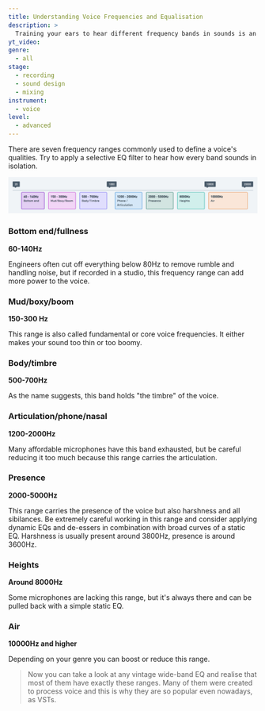 ```yaml
---
title: Understanding Voice Frequencies and Equalisation
description: >
  Training your ears to hear different frequency bands in sounds is an essential skill for music producers and sound engineers. There are multiple training tools available, but let's first understand how each frequency band affects the sound. Let's use vocals here as an example.
yt_video:
genre:
  - all
stage:
  - recording
  - sound design
  - mixing
instrument:
  - voice
level:
  - advanced
---
```

There are seven frequency ranges commonly used to define a voice's qualities. Try to apply a selective EQ filter to hear how every band sounds in isolation.

![Vocal EQ Bands](/assets/img/vocal_eq_bands.png)

### Bottom end/fullness
**60-140Hz**

Engineers often cut off everything below 80Hz to remove rumble and handling noise, but if recorded in a studio, this frequency range can add more power to the voice.

### Mud/boxy/boom
**150-300 Hz**

This range is also called fundamental or core voice frequencies. It either makes your sound too thin or too boomy.

### Body/timbre
**500-700Hz**

As the name suggests, this band holds "the timbre" of the voice.

### Articulation/phone/nasal
**1200-2000Hz**

Many affordable microphones have this band exhausted, but be careful reducing it too much because this range carries the articulation.

### Presence
**2000-5000Hz**

This range carries the presence of the voice but also harshness and all sibilances. Be extremely careful working in this range and consider applying dynamic EQs and de-essers in combination with broad curves of a static EQ. Harshness is usually present around 3800Hz, presence is around 3600Hz.

### Heights
**Around 8000Hz**

Some microphones are lacking this range, but it's always there and can be pulled back with a simple static EQ.

### Air
**10000Hz and higher**

Depending on your genre you can boost or reduce this range.

>Now you can take a look at any vintage wide-band EQ and realise that most of them have exactly these ranges. Many of them were created to process voice and this is why they are so popular even nowadays, as VSTs.
